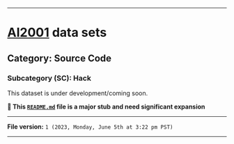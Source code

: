 
***

# [AI2001](https://github.com/seanpm2001/AI2001/) data sets

## Category: Source Code

### Subcategory (SC): Hack

This dataset is under development/coming soon.

**🌱️ This [`README.md`](/README.md) file is a major stub and need significant expansion**

***

**File version:** `1 (2023, Monday, June 5th at 3:22 pm PST)`

***
